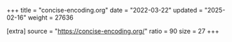 +++
title = "concise-encoding.org"
date = "2022-03-22"
updated = "2025-02-16"
weight = 27636

[extra]
source = "https://concise-encoding.org/"
ratio = 90
size = 27
+++

